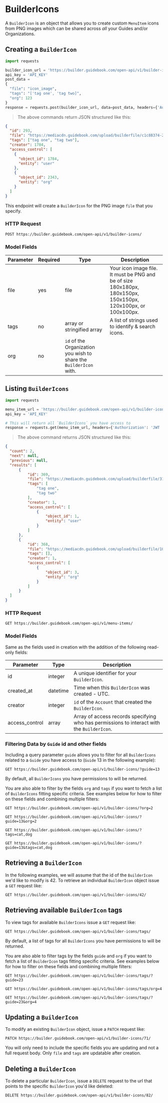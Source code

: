 # BuilderIcons

A `BuilderIcon` is an object that allows you to create custom `MenuItem` icons from PNG images which can be shared across _all_ your Guides and/or Organizations.

## Creating a `BuilderIcon`

```python
import requests

builder_icon_url = 'https://builder.guidebook.com/open-api/v1/builder-icons/'
api_key = 'API_KEY'
post_data = 
{
  "file": "icon_image",
  "tags": "['tag one', 'tag two]",
  "org": 123
}
response = requests.post(builder_icon_url, data=post_data, headers={'Authorization': 'JWT ' + api_key}).json()

```

> The above commands return JSON structured like this:

```json
{
  "id": 293,
  "file": "https://mediacdn.guidebook.com/upload/builderfile/c1c88374-2133-12ee-a0z1-3d957ascee78/rEiJ5EG43j0ViHVuWsXSuckPD0tlYAeYAugL.png",
  "tags": ["tag one", "tag two"],
  "creator": 1784,
  "access_control": [
    {
      "object_id": 1784,
      "entity": "user"
    },
    {
      "object_id": 2343,
      "entity": "org"
    }
  ]
}

```

This endpoint will create a `BuilderIcon` for the PNG image `file` that you
specify.

### HTTP Request

`POST https://builder.guidebook.com/open-api/v1/builder-icons/`

### Model Fields

Parameter            | Required  | Type    | Description
---------            | --------  | ------- | -----------
file | yes | file | Your icon image file. It must be PNG and be of size 180x180px, 180x150px, 150x150px, 120x100px, or 100x100px.
tags | no | array or stringified array | A list of strings used to identify & search icons.
org | no | `id` of the Organization you wish to share the `BuilderIcon` with.

## Listing `BuilderIcons`

```python
import requests

menu_item_url = 'https://builder.guidebook.com/open-api/v1/builder-icons/'
api_key = 'API_KEY'

# This will return all `BuilderIcons` you have access to
response = requests.get(menu_item_url, headers={'Authorization': 'JWT ' + api_key}).json()

```

> The above command returns JSON structured like this:

```json
{
  "count": 2,
  "next": null,
  "previous": null,
  "results": [
      {
          "id": 369,
          "file": "https://mediacdn.guidebook.com/upload/builderfile/315bac20-2a69-11ee-afe4-dbf38e2997f2/Sbpnmc2CD9B9Fe9nuOL4hZzfd0i9WOUtJ8co.png",
          "tags": [
              "tag one",
              "tag two"
          ],
          "creator": 1,
          "access_control": [
              {
                  "object_id": 1,
                  "entity": "user"
              }
          ]
      },
      {
          "id": 368,
          "file": "https://mediacdn.guidebook.com/upload/builderfile/10a0dc94-2a69-11ee-afe4-dbf38e2997f2/1TY9VtysL5gmFPKai8pFyFeXf9wPn5ONNWNV.png",
          "tags": [],
          "creator": 1,
          "access_control": [
              {
                  "object_id": 3,
                  "entity": "org"
              }
          ]
      }
  ]
}
```


### HTTP Request

`GET https://builder.guidebook.com/open-api/v1/menu-items/`

### Model Fields

Same as the fields used in creation with the addition of the following read-only fields:

Parameter       | Type    | Description
---------       | ------- | -----------
id              | integer  | A unique identifier for your `BuilderIcon`.
created_at      | datetime | Time when this `BuilderIcon` was created - UTC.
creator         | integer  | `id` of the `Account` that created the `BuilderIcon`.
access_control  | array    | Array of access records specifying who has permissions to interact with the `BuilderIcon`.


### Filtering Data by `Guide` id and other fields

Including a query parameter `guide` allows you to filter for all `BuilderIcons`
related to a `Guide` you have access to (`Guide` 13 in the following example):

`GET https://builder.guidebook.com/open-api/v1/builder-icons/?guide=13`

By default, all `BuilderIcons` you have permissions to will be returned.

You are also able to filter by the fields `org` and `tags` if you want to fetch
a list of `BuilderIcons` fitting specific criteria. See examples below for how
to filter on these fields and combining multiple filters:

`GET https://builder.guidebook.com/open-api/v1/builder-icons/?org=2`

`GET https://builder.guidebook.com/open-api/v1/builder-icons/?guide=13&org=2`

`GET https://builder.guidebook.com/open-api/v1/builder-icons/?tags=cat,dog`

`GET https://builder.guidebook.com/open-api/v1/builder-icons/?guide=13&tags=cat,dog`

## Retrieving a `BuilderIcon`

In the following examples, we will assume that the id of the `BuilderIcon` we'd
like to modify is 42. To retrieve an individual `BuilderIcon` object issue a
`GET` request like:

`GET https://builder.guidebook.com/open-api/v1/builder-icons/42/`


## Retrieving available `BuilderIcon` tags

To view tags for available `BuilderIcons` issue a `GET` request like:

`GET https://builder.guidebook.com/open-api/v1/builder-icons/tags/`

By default, a list of tags for all `BuilderIcons` you have permissions to will be returned.

You are also able to filter tags by the fields `guide` and `org` if you want to
fetch a list of `BuilderIcon` tags fitting specific criteria. See examples
below for how to filter on these fields and combining multiple filters:

`GET https://builder.guidebook.com/open-api/v1/builder-icons/tags/?guide=23`

`GET https://builder.guidebook.com/open-api/v1/builder-icons/tags/org=4`

`GET https://builder.guidebook.com/open-api/v1/builder-icons/tags/?guide=23&org=4`


## Updating a `BuilderIcon`

To modify an existing `BuilderIcon` object, issue a `PATCH` request like:

`PATCH https://builder.guidebook.com/open-api/v1/builder-icons/71/`

You will only need to include the specific fields you are updating and not a
full request body. Only `file` and `tags` are updatable after creation.

## Deleting a `BuilderIcon`

To delete a particular `BuilderIcon`, issue a `DELETE` request to the url that
points to the specific `BuilderIcon` you'd like deleted:

`DELETE https://builder.guidebook.com/open-api/v1/builder-icons/82/`